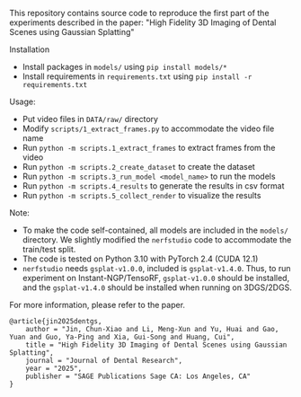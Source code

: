 This repository contains source code to reproduce the first part of the experiments described in the paper: 
"High Fidelity 3D Imaging of Dental Scenes using Gaussian Splatting"

Installation
- Install packages in `models/` using `pip install models/*`
- Install requirements in `requirements.txt` using `pip install -r requirements.txt`

Usage:
- Put video files in `DATA/raw/` directory
- Modify `scripts/1_extract_frames.py` to accommodate the video file name
- Run `python -m scripts.1_extract_frames` to extract frames from the video
- Run `python -m scripts.2_create_dataset` to create the dataset
- Run `python -m scripts.3_run_model <model_name>` to run the models
- Run `python -m scripts.4_results` to generate the results in csv format
- Run `python -m scripts.5_collect_render` to visualize the results

Note:
- To make the code self-contained, all models are included in the `models/` directory. We slightly modified the `nerfstudio` code to accommodate the train/test split.
- The code is tested on Python 3.10 with PyTorch 2.4 (CUDA 12.1)
- `nerfstudio` needs `gsplat-v1.0.0`, included is `gsplat-v1.4.0`. Thus, to run experiment on Instant-NGP/TensoRF, `gsplat-v1.0.0` should be installed, and the `gsplat-v1.4.0` should be installed when running on 3DGS/2DGS.

For more information, please refer to the paper.
```
@article{jin2025dentgs,
    author = "Jin, Chun-Xiao and Li, Meng-Xun and Yu, Huai and Gao, Yuan and Guo, Ya-Ping and Xia, Gui-Song and Huang, Cui",
    title = "High Fidelity 3D Imaging of Dental Scenes using Gaussian Splatting",
    journal = "Journal of Dental Research",
    year = "2025",
    publisher = "SAGE Publications Sage CA: Los Angeles, CA"
}
```